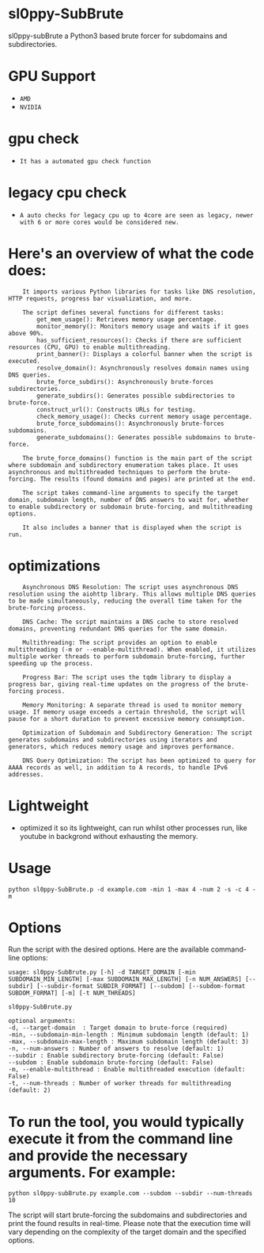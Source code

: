 # sl0ppy-SubBrute
sl0ppy-subBrute a Python3 based brute forcer for subdomains and subdirectories. 

# GPU Support
* `AMD`
* `NVIDIA`

# gpu check
* `It has a automated gpu check function`
 
# legacy cpu check
* `A auto checks for legacy cpu up to 4core are seen as legacy, newer with 6 or more cores would be considered new.`

# Here's an overview of what the code does:
```
    It imports various Python libraries for tasks like DNS resolution, HTTP requests, progress bar visualization, and more.

    The script defines several functions for different tasks:
        get_mem_usage(): Retrieves memory usage percentage.
        monitor_memory(): Monitors memory usage and waits if it goes above 90%.
        has_sufficient_resources(): Checks if there are sufficient resources (CPU, GPU) to enable multithreading.
        print_banner(): Displays a colorful banner when the script is executed.
        resolve_domain(): Asynchronously resolves domain names using DNS queries.
        brute_force_subdirs(): Asynchronously brute-forces subdirectories.
        generate_subdirs(): Generates possible subdirectories to brute-force.
        construct_url(): Constructs URLs for testing.
        check_memory_usage(): Checks current memory usage percentage.
        brute_force_subdomains(): Asynchronously brute-forces subdomains.
        generate_subdomains(): Generates possible subdomains to brute-force.

    The brute_force_domains() function is the main part of the script where subdomain and subdirectory enumeration takes place. It uses asynchronous and multithreaded techniques to perform the brute-forcing. The results (found domains and pages) are printed at the end.

    The script takes command-line arguments to specify the target domain, subdomain length, number of DNS answers to wait for, whether to enable subdirectory or subdomain brute-forcing, and multithreading options.

    It also includes a banner that is displayed when the script is run.
```

# optimizations
```
    Asynchronous DNS Resolution: The script uses asynchronous DNS resolution using the aiohttp library. This allows multiple DNS queries to be made simultaneously, reducing the overall time taken for the brute-forcing process.

    DNS Cache: The script maintains a DNS cache to store resolved domains, preventing redundant DNS queries for the same domain.

    Multithreading: The script provides an option to enable multithreading (-m or --enable-multithread). When enabled, it utilizes multiple worker threads to perform subdomain brute-forcing, further speeding up the process.

    Progress Bar: The script uses the tqdm library to display a progress bar, giving real-time updates on the progress of the brute-forcing process.

    Memory Monitoring: A separate thread is used to monitor memory usage. If memory usage exceeds a certain threshold, the script will pause for a short duration to prevent excessive memory consumption.

    Optimization of Subdomain and Subdirectory Generation: The script generates subdomains and subdirectories using iterators and generators, which reduces memory usage and improves performance.

    DNS Query Optimization: The script has been optimized to query for AAAA records as well, in addition to A records, to handle IPv6 addresses.
```  
# Lightweight 
* optimized it so its lightweight, can run whilst other processes run, like youtube in backgrond without exhausting the memory.

# Usage
`python sl0ppy-SubBrute.p -d example.com -min 1 -max 4 -num 2 -s -c 4 -m`

# Options
Run the script with the desired options. Here are the available command-line options:

```
usage: sl0ppy-SubBrute.py [-h] -d TARGET_DOMAIN [-min SUBDOMAIN_MIN_LENGTH] [-max SUBDOMAIN_MAX_LENGTH] [-n NUM_ANSWERS] [--subdir] [--subdir-format SUBDIR_FORMAT] [--subdom] [--subdom-format SUBDOM_FORMAT] [-m] [-t NUM_THREADS]

sl0ppy-SubBrute.py

optional arguments:
-d, --target-domain  : Target domain to brute-force (required)
-min, --subdomain-min-length : Minimum subdomain length (default: 1)
-max, --subdomain-max-length : Maximum subdomain length (default: 3)
-n, --num-answers : Number of answers to resolve (default: 1)
--subdir : Enable subdirectory brute-forcing (default: False)
--subdom : Enable subdomain brute-forcing (default: False)
-m, --enable-multithread : Enable multithreaded execution (default: False)
-t, --num-threads : Number of worker threads for multithreading (default: 2)
```
# To run the tool, you would typically execute it from the command line and provide the necessary arguments. For example:

`python sl0ppy-subBrute.py example.com --subdom --subdir --num-threads 10`

The script will start brute-forcing the subdomains and subdirectories and print the found results in real-time. Please note that the execution time will vary depending on the complexity of the target domain and the specified options.
